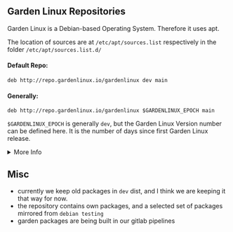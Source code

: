 ## Garden Linux Repositories

Garden Linux is a Debian-based Operating System. Therefore it uses apt.

The location of sources are at `/etc/apt/sources.list` respectively in the folder `/etc/apt/sources.list.d/`

#### Default Repo:
	deb http://repo.gardenlinux.io/gardenlinux dev main

#### Generally:

	deb http://repo.gardenlinux.io/gardenlinux $GARDENLINUX_EPOCH main

`$GARDENLINUX_EPOCH` is generally `dev`, but the Garden Linux Version number can be defined here. It is the number of days since first Garden Linux release.

<details>
  <summary>More Info</summary>
  
Try running [bin/garden-version](bin/garden-version), to get the $GARDENLINUX_EPOCH value:
  ```
# ./bin/garden-version
    dev

# ./bin/garden-version --major
    730

# ./bin/garden-version --minor
    0
  ```
- --major prints the number of days after release and is the main version number of Garden Linux.
- --minor is mainly for security updates for older major versions.

The Source Line for this example should look like:

    deb http://repo.gardenlinux.io/gardenlinux 730.0 main
	

</details>

## Misc

- currently we keep old packages in `dev` dist, and I think we are keeping it that way for now.
- the repository contains own packages, and a selected set of packages mirrored from `debian testing`
- garden packages are being built in our gitlab pipelines


